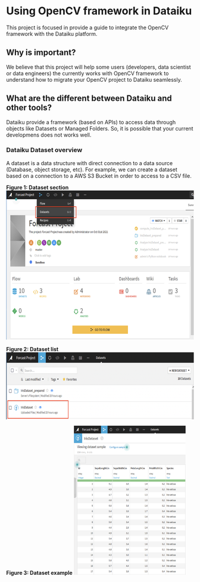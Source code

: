 # Using OpenCV framework in Dataiku

This project is focused in provide a guide to integrate the OpenCV framework with the Dataiku platform. 

## Why is important?

We believe that this project will help some users (developers, data scientist or data engineers) the currently works with OpenCV framework to understand how to migrate your OpenCV project to Dataiku seamlessly.

## What are the different between Dataiku and other tools?

Dataiku provide a framework (based on APIs) to access data through objects like Datasets or Managed Folders. So, it is possible that your current developmens does not works well.

### Dataiku Dataset overview

A dataset is a data structure with direct connection to a data source (Database, object storage, etc). For example, we can create a dataset based on a connection to a AWS S3 Bucket in order to access to a CSV file.

<b>Figure 1: Dataset section</b>
<img src="/images/dataiku-dataset-1.png?raw=true" width="600" height="400" alt="Dataset section"/>

<b>Figure 2: Dataset list</b>
<img src="/images/dataiku-dataset-2.png?raw=true" width="600" height="180" alt="Dataset list"/>

<b>Figure 3: Dataset example</b>
<img src="/images/dataiku-dataset-3.png?raw=true" width="300" height="400" alt="Dataset example"/>

